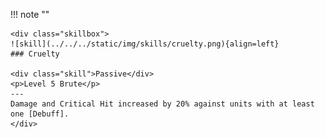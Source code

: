 !!! note ""

    <div class="skillbox">
    ![skill](../../../static/img/skills/cruelty.png){align=left}
    ### Cruelty

    <div class="skill">Passive</div>
    <p>Level 5 Brute</p>
    ---
    Damage and Critical Hit increased by 20% against units with at least one [Debuff]. 
    </div>